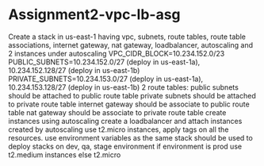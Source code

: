 # Assignment2-vpc-lb-asg
Create a stack in us-east-1 having vpc, subnets, route tables, route table associations, internet gateway, nat gateway, loadbalancer, autoscaling and 2 instances under autoscaling    VPC_CIDR_BLOCK=10.234.152.0/23 PUBLIC_SUBNETS=10.234.152.0/27 (deploy in us-east-1a), 10.234.152.128/27 (deploy in us-east-1b) PRIVATE_SUBNETS=10.234.153.0/27 (deploy in us-east-1a), 10.234.153.128/27 (deploy in us-east-1b)    2 route tables: public subnets should be attached to public route table private subnets should be attached to private route table internet gateway should be associate to public route table nat gateway should be associate to private route table    create instances using autoscaling create a loadbalancer and attach instances created by autoscaling    use t2.micro instances, apply tags on all the resources. use environment variables as the same stack should be used to deploy stacks on dev, qa, stage environment    if environment is prod use t2.medium instances else t2.micro
